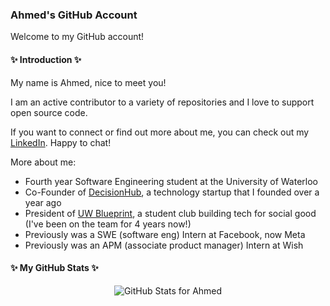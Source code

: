 ### Ahmed's GitHub Account

Welcome to my GitHub account!

#### ✨ Introduction ✨

My name is Ahmed, nice to meet you!

I am an active contributor to a variety of repositories and I love to support open source code.

If you want to connect or find out more about me, you can check out my [LinkedIn](https://www.linkedin.com/in/ahmedhamodi/). Happy to chat!

More about me:
- Fourth year Software Engineering student at the University of Waterloo
- Co-Founder of [DecisionHub](https://decisionhub.org/), a technology startup that I founded over a year ago
- President of [UW Blueprint](https://uwblueprint.org/), a student club building tech for social good (I've been on the team for 4 years now!)
- Previously was a SWE (software eng) Intern at Facebook, now Meta
- Previously was an APM (associate product manager) Intern at Wish

#### ✨ My GitHub Stats ✨

<p align="center">
  <img src="https://github-readme-stats.vercel.app/api?username=ahmedhamodi&show_icons=true&theme=merko&count_private=true" alt="GitHub Stats for Ahmed"/>
</p>
